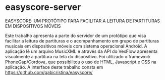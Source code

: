 easyscore-server
================

EASYSCORE: UM PROTÓTIPO PARA FACILITAR A LEITURA DE PARTITURAS EM DISPOSITIVOS MÓVEIS

Este trabalho apresenta a parte do servidor de um protótipo que visa facilitar a leitura de partituras e o acompanhamento em grupo de partituras musicais em dispositivos móveis com sistema operacional Android. A aplicação lê um arquivo MusicXML e através da API do VexFlow apresenta visualmente a partitura na tela do dispositivo. Foi utilizado o framework PhoneGap/Cordova, que possibilitou o uso de HTML, Javascript e CSS na aplicação.
A interface deste trabalho consta em https://github.com/gabicristina/easyscore/

